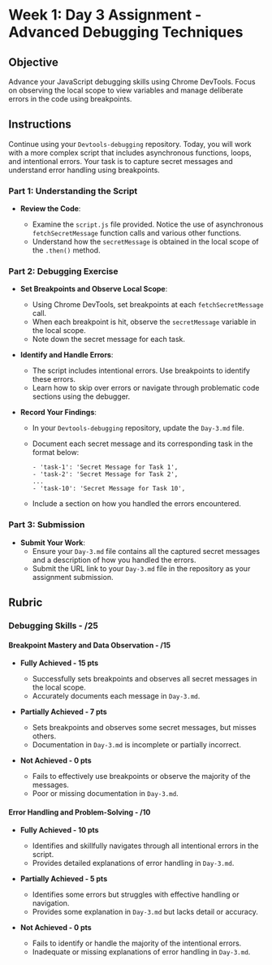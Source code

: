 # Week 1: Day 3 Assignment - Advanced Debugging Techniques

## Objective

Advance your JavaScript debugging skills using Chrome DevTools. Focus on observing the local scope to view variables and manage deliberate errors in the code using breakpoints.

## Instructions

Continue using your `Devtools-debugging` repository. Today, you will work with a more complex script that includes asynchronous functions, loops, and intentional errors. Your task is to capture secret messages and understand error handling using breakpoints.

### Part 1: Understanding the Script

- **Review the Code**:

  - Examine the `script.js` file provided. Notice the use of asynchronous `fetchSecretMessage` function calls and various other functions.
  - Understand how the `secretMessage` is obtained in the local scope of the `.then()` method.

### Part 2: Debugging Exercise

- **Set Breakpoints and Observe Local Scope**:

  - Using Chrome DevTools, set breakpoints at each `fetchSecretMessage` call.
  - When each breakpoint is hit, observe the `secretMessage` variable in the local scope.
  - Note down the secret message for each task.

- **Identify and Handle Errors**:

  - The script includes intentional errors. Use breakpoints to identify these errors.
  - Learn how to skip over errors or navigate through problematic code sections using the debugger.

- **Record Your Findings**:

  - In your `Devtools-debugging` repository, update the `Day-3.md` file.
  - Document each secret message and its corresponding task in the format below:

    ```
    - 'task-1': 'Secret Message for Task 1',
    - 'task-2': 'Secret Message for Task 2',
    ...
    - 'task-10': 'Secret Message for Task 10',
    ```

  - Include a section on how you handled the errors encountered.

### Part 3: Submission

- **Submit Your Work**:
  - Ensure your `Day-3.md` file contains all the captured secret messages and a description of how you handled the errors.
  - Submit the URL link to your `Day-3.md` file in the repository as your assignment submission.

## Rubric

### Debugging Skills - /25

#### Breakpoint Mastery and Data Observation - /15

- **Fully Achieved - 15 pts**

  - Successfully sets breakpoints and observes all secret messages in the local scope.
  - Accurately documents each message in `Day-3.md`.

- **Partially Achieved - 7 pts**

  - Sets breakpoints and observes some secret messages, but misses others.
  - Documentation in `Day-3.md` is incomplete or partially incorrect.

- **Not Achieved - 0 pts**
  - Fails to effectively use breakpoints or observe the majority of the messages.
  - Poor or missing documentation in `Day-3.md`.

#### Error Handling and Problem-Solving - /10

- **Fully Achieved - 10 pts**

  - Identifies and skillfully navigates through all intentional errors in the script.
  - Provides detailed explanations of error handling in `Day-3.md`.

- **Partially Achieved - 5 pts**

  - Identifies some errors but struggles with effective handling or navigation.
  - Provides some explanation in `Day-3.md` but lacks detail or accuracy.

- **Not Achieved - 0 pts**
  - Fails to identify or handle the majority of the intentional errors.
  - Inadequate or missing explanations of error handling in `Day-3.md`.
